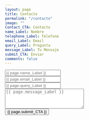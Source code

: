 ```yaml
---
layout: page
title: Contacto
permalink: "/contacto"
image: ""
Contact_CTA: Contacto
name_Label: Nombre
telephone_Label: Telefone
email_Label: Email
query_Label: Pregunta
message_Label: Tu Mensaje
submit_CTA: Enviar
comments: false
---
```

<div class="container">
  <div class="row">
    <div class="col-sm">
      <form action="" method="post" id="form-box" class="p-2">
         <div class="form-group input-group">
           <div class="input-group-prepend">
             <span class="input-group-text"><i class="fas fa-user"></i></span>
           </div>
           <input type="text" name="name" class="form-control" placeholder="{{ page.name_Label }}" required>
         </div>
         <div class="form-group input-group">
           <div class="input-group-prepend">
             <span class="input-group-text"><i class="fas fa-envelope"></i></span>
           </div>
           <input type="email" name="email" class="form-control" placeholder="{{ page.email_Label }}" required>
         </div>
         <div class="form-group input-group">
           <div class="input-group-prepend">
             <span class="input-group-text"><i class="fas fa-at"></i></span>
           </div>
           <input type="text" name="subject" class="form-control" placeholder="{{ page.query_Label }}" required>
         </div>
         <div class="form-group input-group">
           <div class="input-group-prepend">
             <span class="input-group-text"><i class="fas fa-comment-alt"></i></span>
           </div>
           <textarea name="msg" id="msg" class="form-control" placeholder="{{ page.message_Label }}" cols="30" rows="4" required></textarea>
         </div>
         <div class="form-group">
           <input type="submit" name="submit" id="submit" class="btn btn-primary btn-block" value="{{ page.submit_CTA }}">
         </div>
       </form>
    </div>
    <div class="col-sm">
    </div>
  </div>
</div>
